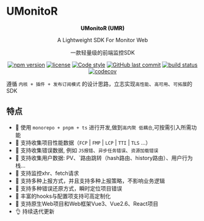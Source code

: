 # UMonitoR
<div align="center">
<p style="font-weight:800"> UMonitoR  (UMR)</p>
<p> A Lightweight SDK For Monitor Web</p>
<p>一款轻量级的前端监控SDK</p>

[![npm version](https://img.shields.io/npm/v/@zyf2e/monitor-web.svg?style=flat-square)](https://www.npmjs.com/package/@zyf2e/monitor-web)
[![license](https://img.shields.io/github/license/clouDr-f2e/mitojs)](https://github.com/clouDr-f2e/mitojs/blob/dev/LICENSE)
[![Code style](https://img.shields.io/badge/code_style-prettier-ff69b4.svg?style=flat-square)](https://github.com/prettier/prettier)
[![GitHub last commit](https://img.shields.io/github/last-commit/clouDr-f2e/monitor.svg?style=flat-square)](https://github.com/clouDr-f2e/monitor/commits/master)
[![build status](https://img.shields.io/travis/clouDr-f2e/monitor/master.svg?style=flat-square)](https://travis-ci.com/github/clouDr-f2e/monitor)
[![codecov](https://codecov.io/gh/clouDr-f2e/monitor/branch/master/graph/badge.svg?token=W7JP5GDOM7)](https://codecov.io/gh/clouDr-f2e/monitor)

</div>

遵循  `内核 + 插件 + 发布订阅模式` 的设计思路，立志实现`高性能`、`高可用`、`可拓展`的SDK

## 特点

- 🔨 使用 `monorepo + pnpm + ts` 进行开发,做到`高内聚 低耦合`,可按需引入所需功能
- 🔨 支持收集项目性能数据（`FCP` | `FMP` | `LCP` | `TTI` | `TLS`  ...）
- 🔨 支持收集错误数据, 例如 `JS报错`、`异步任务错误`、`资源加载错误`
- 🔨 支持收集用户数据: PV、`路由跳转（hash路由、history路由）、用户行为栈...
- 🔨 支持监控xhr、fetch请求
- 🔨 支持多种上报方式，并且支持多种上报策略，不影响业务逻辑
- 🔨 支持多种错误还原方式，瞬时定位项目错误
- 🔨 丰富的hooks与配置项支持可高定制化 
- 🔨 支持原生Web项目和Web框架Vue3、Vue2.6、React项目
- 👌 持续迭代更新

